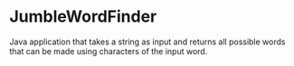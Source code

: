 JumbleWordFinder
================

Java application that takes a string as input and returns all possible words that can be made using characters of the input word.
